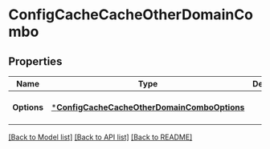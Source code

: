 # ConfigCacheCacheOtherDomainCombo

## Properties
Name | Type | Description | Notes
------------ | ------------- | ------------- | -------------
**Options** | [***ConfigCacheCacheOtherDomainComboOptions**](Config_Cache_CacheOtherDomainCombo_options.md) |  | [optional] [default to null]

[[Back to Model list]](../README.md#documentation-for-models) [[Back to API list]](../README.md#documentation-for-api-endpoints) [[Back to README]](../README.md)

